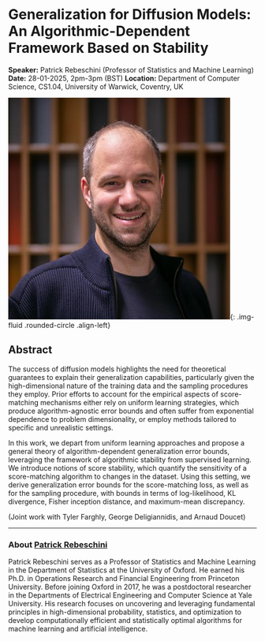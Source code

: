 # Generalization for Diffusion Models: An Algorithmic-Dependent Framework Based on Stability

**Speaker:** Patrick Rebeschini (Professor of Statistics and Machine Learning)
**Date:** 28-01-2025, 2pm-3pm (BST)
**Location:** Department of Computer Science, CS1.04, University of Warwick, Coventry, UK

![Patrick Rebeschini](/assets/img/patrick_r.jpg){: .img-fluid .rounded-circle .align-left}

## Abstract

The success of diffusion models highlights the need for theoretical guarantees to explain their generalization capabilities, particularly given the high-dimensional nature of the training data and the sampling procedures they employ. Prior efforts to account for the empirical aspects of score-matching mechanisms either rely on uniform learning strategies, which produce algorithm-agnostic error bounds and often suffer from exponential dependence to problem dimensionality, or employ methods tailored to specific and unrealistic settings.
 
In this work, we depart from uniform learning approaches and propose a general theory of algorithm-dependent generalization error bounds, leveraging the framework of algorithmic stability from supervised learning. We introduce notions of score stability, which quantify the sensitivity of a score-matching algorithm to changes in the dataset. Using this setting, we derive generalization error bounds for the score-matching loss, as well as for the sampling procedure, with bounds in terms of log-likelihood, KL divergence, Fisher inception distance, and maximum-mean discrepancy.
 
(Joint work with Tyler Farghly, George Deligiannidis, and Arnaud Doucet)

---

### About [Patrick Rebeschini](https://www.stats.ox.ac.uk/~rebeschi/)

Patrick Rebeschini serves as a Professor of Statistics and Machine Learning in the Department of Statistics at the University of Oxford. He earned his Ph.D. in Operations Research and Financial Engineering from Princeton University. Before joining Oxford in 2017, he was a postdoctoral researcher in the Departments of Electrical Engineering and Computer Science at Yale University. His research focuses on uncovering and leveraging fundamental principles in high-dimensional probability, statistics, and optimization to develop computationally efficient and statistically optimal algorithms for machine learning and artificial intelligence.
